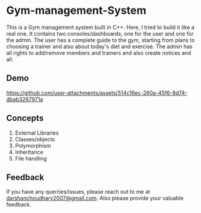 # Gym-management-System
This is a Gym management system built in C++. Here, I tried to build it like a real one. It contains two consoles/dashboards, one for the user and one for the admin. The user has a complete guide to the gym, starting from plans to choosing a trainer and also about today's diet and exercise. The admin has all rights to add/remove members and trainers and also create notices and all.
## Demo
https://github.com/user-attachments/assets/514c16ec-260a-45f6-8d74-dbab3267971a
## Concepts 
1. External Libraries
2. Classes/objects
3. Polymorphism
4. Inheritance
5. File handling

## Feedback
If you have any querries/issues, please reach out to me at darshanchoudhary2007@gmail.com.
Also please provide your valuable feedback.
